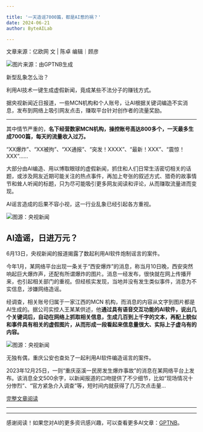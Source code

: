 ```yaml
---

title: '一天造谣7000篇，都是AI惹的祸？'
date: 2024-06-21
author: ByteAILab

---
```


文章来源：亿欧网
文 | 陈卓
编辑｜顾彦

![图片来源：由GPTNB生成](https://appserversrc.8btc.cn/upload/3B33CB85B496C0CB6FBA4C2BD79320AD/1718852473414/FipQr9wcSYkVAZvca6CHvIgslcTk.png)

新型乱象怎么治？

利用AI技术一键生成虚假新闻，竟成某些不法分子的赚钱方式。

据央视新闻近日报道，一些MCN机构和个人账号，让AI根据关键词编造不实消息，发布到网络上吸引网友点击，赚取平台针对创作者的流量奖励。

---
其中情节严重的，**名下经营数家MCN机构，操控账号高达800多个，一天最多生成7000篇，每天的流量收入过万。**

“XX爆炸”、“XX被拘”、“XX通报”、“突发！XXXX”、“最新！XXX”、“震惊！XXX”……

大部分由AI编造、用以博取眼球的虚假新闻，抓住和人们日常生活密切相关的话题，或涉及网友近期可能关注的热点事件，再加上夸张的叙述方式、猎奇的故事情节和耸人听闻的标题，只为尽可能吸引更多网友阅读和评论，从而赚取流量进而变现。

AI谣言造成的后果不容小视，这一行业乱象已经引起各方重视。

![图源：央视新闻](https://appserversrc.8btc.cn/FgLex35d_r1FI71FG2918o1qpI2I)

## AI造谣，日进万元？

6月13日，央视新闻的报道揭露了数起利用AI软件炮制谣言的案件。

今年1月，某网络平台出现一条关于“西安爆炸”的消息，称当月10日晚，西安突然响起巨大爆炸声，还配有所谓爆炸的图片。消息一经发布，很快就在网上传播开来，也引起相关部门的重视。但经核实发现，当地并没有发生类似事件，消息为不实信息，涉嫌网络造谣。

经调查，相关账号归属于一家江西的MCN 机构，而消息的内容从文字到图片都是AI生成的。据公司实控人王某某供述，他**通过具有语音交互功能的AI软件，说出几个关键词后，自动在网络上抓取相关信息，生成几百到上千字的文本，再配上貌似和事件具有相关的虚假图片，从而形成一段看起来信息量很大、实际上子虚乌有的内容。**

![图源：央视新闻](https://appserversrc.8btc.cn/FjHFx_qjZOyfQT0HvVtyDSnwmI4e)

无独有偶，重庆公安也查处了一起利用AI软件编造谣言的案件。

2023年12月25日，一则“重庆巫溪一民房发生爆炸事故”的消息在某网络平台上发布。该消息全文500余字，以新闻报道的口吻提供了不少细节，比如“现场情况十分惨烈”、“官方紧急介入调查”等，短时间内就获得了几万次点击量...

[完整文章阅读](https://www.aixinzhijie.com/article/6846086)

---
---
感谢阅读！如果您对AI的更多资讯感兴趣，可以查看更多AI文章：[GPTNB](https://gptnb.com)。